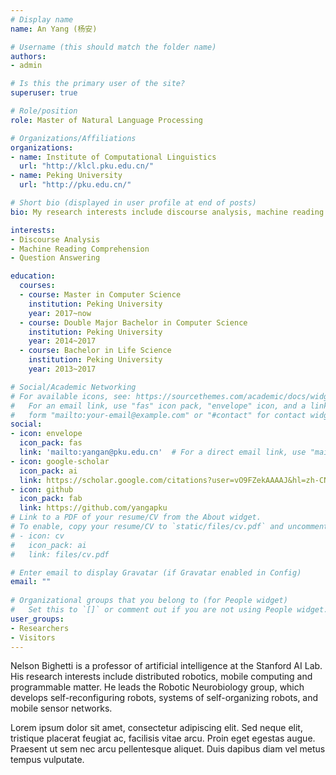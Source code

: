 ```yaml
---
# Display name
name: An Yang (杨安)

# Username (this should match the folder name)
authors:
- admin

# Is this the primary user of the site?
superuser: true

# Role/position
role: Master of Natural Language Processing

# Organizations/Affiliations
organizations:
- name: Institute of Computational Linguistics
  url: "http://klcl.pku.edu.cn/"
- name: Peking University
  url: "http://pku.edu.cn/"

# Short bio (displayed in user profile at end of posts)
bio: My research interests include discourse analysis, machine reading comprehension and question answering.

interests:
- Discourse Analysis
- Machine Reading Comprehension
- Question Answering

education:
  courses:
  - course: Master in Computer Science
    institution: Peking University
    year: 2017~now
  - course: Double Major Bachelor in Computer Science
    institution: Peking University
    year: 2014~2017
  - course: Bachelor in Life Science
    institution: Peking University
    year: 2013~2017

# Social/Academic Networking
# For available icons, see: https://sourcethemes.com/academic/docs/widgets/#icons
#   For an email link, use "fas" icon pack, "envelope" icon, and a link in the
#   form "mailto:your-email@example.com" or "#contact" for contact widget.
social:
- icon: envelope
  icon_pack: fas
  link: 'mailto:yangan@pku.edu.cn'  # For a direct email link, use "mailto:test@example.org".
- icon: google-scholar
  icon_pack: ai
  link: https://scholar.google.com/citations?user=vO9FZekAAAAJ&hl=zh-CN
- icon: github
  icon_pack: fab
  link: https://github.com/yangapku
# Link to a PDF of your resume/CV from the About widget.
# To enable, copy your resume/CV to `static/files/cv.pdf` and uncomment the lines below.  
# - icon: cv
#   icon_pack: ai
#   link: files/cv.pdf

# Enter email to display Gravatar (if Gravatar enabled in Config)
email: ""
  
# Organizational groups that you belong to (for People widget)
#   Set this to `[]` or comment out if you are not using People widget.  
user_groups:
- Researchers
- Visitors
---
```


Nelson Bighetti is a professor of artificial intelligence at the Stanford AI Lab. His research interests include distributed robotics, mobile computing and programmable matter. He leads the Robotic Neurobiology group, which develops self-reconfiguring robots, systems of self-organizing robots, and mobile sensor networks.

Lorem ipsum dolor sit amet, consectetur adipiscing elit. Sed neque elit, tristique placerat feugiat ac, facilisis vitae arcu. Proin eget egestas augue. Praesent ut sem nec arcu pellentesque aliquet. Duis dapibus diam vel metus tempus vulputate. 
